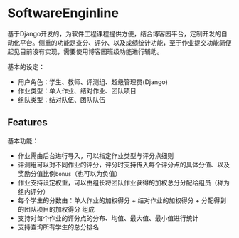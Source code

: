 # SoftwareEnginline

基于Django开发的，为软件工程课程提供方便，结合博客园平台，定制开发的自动化平台。侧重的功能是查分、评分、以及成绩统计功能，至于作业提交功能简便起见目前没有实现，需要使用博客园班级功能进行辅助。

基本的设定：

* 用户角色：学生、教师、评测组、超级管理员(Django)
* 作业类型：单人作业、结对作业、团队项目
* 组队类型：结对队伍、团队队伍

## Features

基本功能：

* 作业需由后台进行导入，可以指定作业类型与评分点细则
* 评测组可以对不同作业的评分，评分时支持传入每个评分点的具体分值、以及奖励分值比例`bonus`（也可以为负值）
* 作业支持设定权重，可以由组长将团队作业获得的加权总分分配给组员（称为组内评分）
* 每个学生的分数由：单人作业的加权得分 + 结对作业的加权得分 + 分配得到的团队项目的加权得分 组成
* 支持对每个作业的评分点的分布、均值、最大值、最小值进行统计
* 支持查询所有学生的总分排名